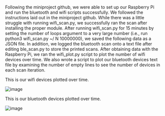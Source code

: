 Following the miniproject github, we were able to set up our Raspberry Pi and run the bluetooth and wifi scripts successfully. 
We followed the instructions laid out in the miniproject github. While there was a little struggle with running wifi_scan.py, we successfully ran the scan after installing the proper module. After running wifi_scan.py for 15 minutes by setting the number of loops argument to a very large number (i.e., run python3 wifi_scan.py ~/ N 10000000), we saved the following data as a JSON file. In addition, we  logged the bluetooth scan onto a text file after editing ble_scan.py to store the printed scans. After obtaining data with the Raspberry Pi, we ran the wifi_plot.py script to plot the number of wifi devices over time. We also wrote a script to plot our bluetooth devices text file by examining the number of empty lines to see the number of devices in each scan iteration.

This is our wifi devices plotted over time.

![image](https://user-images.githubusercontent.com/55323049/133683114-b86bf0da-2cf2-4659-a2c7-9c53f4217fb3.png)

This is our bluetooth devices plotted over time.

![image](https://user-images.githubusercontent.com/55323049/133688468-50ad90ff-39d8-4817-a895-6651c7ac6f27.png)

